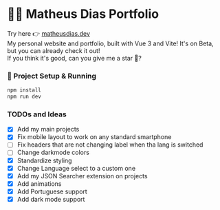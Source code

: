 # 👨‍💻 Matheus Dias Portfolio

Try here 👉 [matheusdias.dev](https://matheusdias.dev)</br>
My personal website and portfolio, built with Vue 3 and Vite! It's on Beta, but you can already check it out!</br>
If you think it's good, can you give me a star 🌟?</br>

### 🚀 Project Setup & Running

```sh
npm install
npm run dev
```

### TODOs and Ideas

- [x] Add my main projects
- [x] Fix mobile layout to work on any standard smartphone
- [ ] Fix headers that are not changing label when tha lang is switched
- [ ] Change darkmode colors
- [x] Standardize styling
- [x] Change Language select to a custom one 
- [x] Add my JSON Searcher extension on projects
- [x] Add animations
- [x] Add Portuguese support
- [x] Add dark mode support
